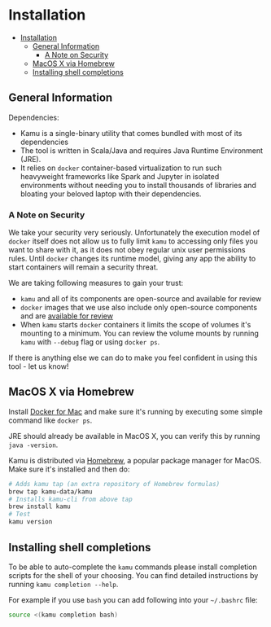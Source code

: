 # Installation

- [Installation](#installation)
  - [General Information](#general-information)
    - [A Note on Security](#a-note-on-security)
  - [MacOS X via Homebrew](#macos-x-via-homebrew)
  - [Installing shell completions](#installing-shell-completions)


## General Information

Dependencies:

- Kamu is a single-binary utility that comes bundled with most of its dependencies
- The tool is written in Scala/Java and requires Java Runtime Environment (JRE).
- It relies on `docker` container-based virtualization to run such heavyweight frameworks like Spark and Jupyter in isolated environments without needing you to install thousands of libraries and bloating your beloved laptop with their dependencies.


### A Note on Security

We take your security very seriously. Unfortunately the execution model of `docker` itself does not allow us to fully limit `kamu` to accessing only files you want to share with it, as it does not obey regular unix user permissions rules. Until `docker` changes its runtime model, giving any app the ability to start containers will remain a security threat.

We are taking following measures to gain your trust:
* `kamu` and all of its components are open-source and available for review
* `docker` images that we use also include only open-source components and are [available for review](https://github.com/kamu-data/kamu-images)
* When `kamu` starts `docker` containers it limits the scope of volumes it's mounting to a minimum. You can review the volume mounts by running `kamu` with `--debug` flag or using `docker ps`.

If there is anything else we can do to make you feel confident in using this tool - let us know!


## MacOS X via Homebrew

Install [Docker for Mac](https://docs.docker.com/docker-for-mac/install/) and make sure it's running by executing some simple command like `docker ps`.

JRE should already be available in MacOS X, you can verify this by running `java -version`.

Kamu is distributed via [Homebrew](https://brew.sh/), a popular package manager for MacOS. Make sure it's installed and then do:

```sh
# Adds kamu tap (an extra repository of Homebrew formulas)
brew tap kamu-data/kamu
# Installs kamu-cli from above tap
brew install kamu
# Test
kamu version
```

## Installing shell completions

To be able to auto-complete the `kamu` commands please install completion scripts for the shell of your choosing. You can find detailed instructions by running `kamu completion --help`.

For example if you use `bash` you can add following into your `~/.bashrc` file:

```bash
source <(kamu completion bash)
```
